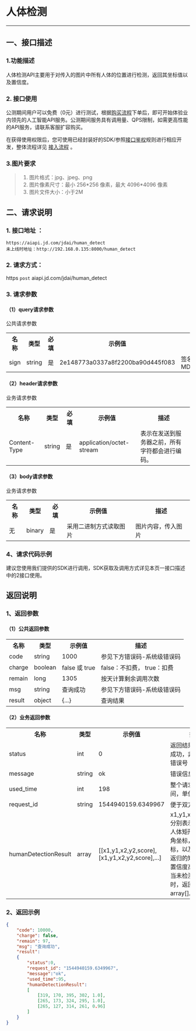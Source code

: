 # 人体检测

----------

## 一、接口描述 

### 1.功能描述
人体检测API主要用于对传入的图片中所有人体的位置进行检测，返回其坐标值以及置信度。

### 2. 接口使用 

公测期间用户可以免费（0元）进行测试，根据[购买流程](http://neuhub.jd.com/ai/api/body/detect)下单后，即可开始体验业内领先的人工智能API服务。公测期间服务具有调用量、QPS限制，如需更高性能的API服务，请联系客服扩容购买。

在获得使用权限后，您可使用已经封装好的SDK/参照[接口鉴权](https://aidoc.jd.com/user/auth.html)规则进行相应开发，整体流程详见   [接入流程](https://aidoc.jd.com/user/flow.html)  。

### 3.图片要求

> 1. 图片格式：jpg、jpeg、png
> 2. 图片像素尺寸：最小 256\*256 像素，最大 4096\*4096 像素
> 3. 图片文件大小：小于2M

## 二、请求说明

### 1. 接口地址 ：

```
https://aiapi.jd.com/jdai/human_detect
未上线时地址：http://192.168.0.135:8000/human_detect
```

### 2. 请求方式：
  
https `post` aiapi.jd.com/jdai/human_detect

### 3. 请求参数  
 
#### （1）query请求参数  
公共请求参数  
<table>
   <tr>
      <th>名称</th>
      <th>类型</th>
      <th>必填</th>
      <th>示例值</th>
      <th>描述</th>
   </tr>
   <tr>
      <td>sign</td>
      <td>string</td>
      <td>是</td>
      <td>2e148773a0337a8f2200ba90d445f083</td>
      <td>签名，根据规则MD5(sectetkey,timestamp)</td>
   </tr>
</table>

#### （2）header请求参数
业务请求参数
<table>
   <tr>
      <th>名称</th>
      <th>类型</th>
      <th>必填</th>
      <th>示例值</th>
      <th>描述</th>
   </tr>
   <tr>
      <td>Content-Type</td>
      <td>string</td>
      <td>是</td>
      <td>application/octet-stream</td>
      <td>表示在发送到服务器之前，所有字符都会进行编码。</td>
   </tr>
</table>

#### （3）body请求参数
业务请求参数
<table>
   <tr>
      <th>名称</th>
      <th>类型</th>
      <th>必填</th>
      <th>示例值</th>
      <th>描述</th>
   </tr>
   <tr>
      <td>无</td>
      <td>binary</td>
      <td>是</td>
      <td>采用二进制方式读取图片</td>
      <td>图片内容，传入图片</td>
   </tr>
</table>

### 4、请求代码示例
建议您使用我们提供的SDK进行调用，SDK获取及调用方式详见本页一接口描述中的2接口使用。
 
## 返回说明

### 1、返回参数
#### （1）公共返回参数

<table>
   <tr>
      <th>名称</th>
      <th>类型</th>
      <th>示例值</th>
      <th>描述</th>
   </tr>
   <tr>
      <td>code</td>
      <td>string</td>
      <td>1000</td>
      <td>参见下方错误码-系统级错误码</td>
   </tr>
      <tr>
      <td>charge</td>
      <td>boolean</td>
      <td>false 或 true</td>
      <td>false：不扣费， true：扣费</td>
   </tr>
      <tr>
      <td>remain</td>
      <td>long</td>
      <td>1305</td>
      <td>按天计算剩余调用次数</td>
   </tr>
      </tr>
      <tr>
      <td>msg</td>
      <td>string</td>
      <td>查询成功</td>
      <td>参见下方错误码-系统级错误码</td>
   </tr>
      </tr>
      <tr>
      <td>result</td>
      <td>object</td>
      <td>{...}</td>
      <td>查询结果</td>
   </tr>
</table>

#### （2）业务返回参数

<table>
   <tr>
      <th>名称</th>
      <th>类型</th>
      <th>示例值</th>
      <th>描述</th>
   </tr>
   <tr>
      <td>status</td>
      <td>int</td>
      <td>0</td>
      <td>返回结果，0表示成功，非0为对应错误号</td>
   </tr>
   <tr>
      <td>message</td>
      <td>string</td>
      <td>ok</td>
      <td>错误信息</td>
   </tr>
   <tr>
      <td>used_time</td>
      <td>int</td>
      <td>198</td>
      <td>整个请求花费的时间，单位为毫秒</td>
   </tr>
   <tr>
      <td>request_id</td>
      <td>string</td>
      <td>1544940159.6349967</td>
      <td>便于双方定位问题</td>
   </tr>
   <tr>
      <td>humanDetectionResult</td>
      <td>array</td>
      <td>[[x1,y1,x2,y2,score],[x1,y1,x2,y2,score],...]</td>
      <td>x1,y1,x2,y2,score分别表示预测出的人体矩形框的左上角坐标，右下角坐标，以及置信度。返归的矩形框按照置信度高低排序，当未检测到人体时，返回空array[]。</td>
   </tr>
</table>
 

### 2、返回示例

```Json
{
    "code": 10000, 
    "charge": false,
    "remain": 97,
    "msg": "查询成功",
    "result": 
    {
    	"status":0,
    	"request_id": "1544940159.6349967",
        "message":"ok",
        "used_time":95,
        "humanDetectionResult":
        [
            [319, 170, 395, 302, 1.0],
            [265, 173, 324, 295, 1.0],
            [265, 127, 314, 261, 0.96]
        ]    
    }
}
```
